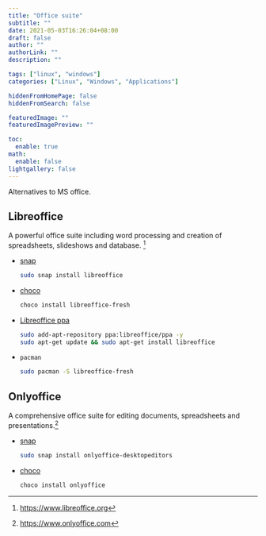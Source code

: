 ```yaml
---
title: "Office suite"
subtitle: ""
date: 2021-05-03T16:26:04+08:00
draft: false
author: ""
authorLink: ""
description: ""

tags: ["linux", "windows"]
categories: ["Linux", "Windows", "Applications"]

hiddenFromHomePage: false
hiddenFromSearch: false

featuredImage: ""
featuredImagePreview: ""

toc:
  enable: true
math:
  enable: false
lightgallery: false
---
```


Alternatives to MS office.

<!--more-->

## Libreoffice

A powerful office suite including word processing and creation of spreadsheets, slideshows and database. [^1]

[^1]: https://www.libreoffice.org

- [snap](https://snapcraft.io/libreoffice)
  ```bash
  sudo snap install libreoffice
  ```
- [choco](https://community.chocolatey.org/packages/libreoffice-fresh)
  ```bash
  choco install libreoffice-fresh
  ```
- [Libreoffice ppa](https://launchpad.net/~libreoffice/+archive/ubuntu/ppa)
  ```bash
  sudo add-apt-repository ppa:libreoffice/ppa -y
  sudo apt-get update && sudo apt-get install libreoffice
  ```
- `pacman`
  ```bash
  sudo pacman -S libreoffice-fresh
  ```

## Onlyoffice

A comprehensive office suite for editing documents, spreadsheets and presentations.[^2]

[^2]: https://www.onlyoffice.com

- [snap](https://snapcraft.io/onlyoffice-desktopeditors)
  ```bash
  sudo snap install onlyoffice-desktopeditors
  ```
- [choco](https://community.chocolatey.org/packages/onlyoffice/)
  ```bash
  choco install onlyoffice
  ```

